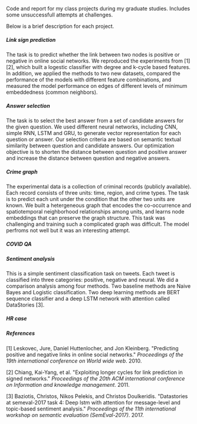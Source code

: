 
Code and report for my class projects during my graduate studies. Includes some unsuccessfull attempts at challenges.

Below is a brief description for each project.

##### Link sign prediction

The task is to predict whether the link between two nodes is positive or negative in online social networks. We reproduced the experiments from [1] [2], which built a logestic classifier with degree and k-cycle based features. In addition, we applied the methods to two new datasets, compared the performance of the models with different feature combinations, and measured the model performance on edges of different levels of minimum embeddedness (common neighbors).

##### Answer selection

The task is to select the best answer from a set of candidate answers for the given question. We used different neural networks, including CNN, simple RNN, LSTM and GRU, to generate vector representation for each question or answer. Our selection criteria are based on semantic textual similarity between question and candidate answers. Our optimization objective is to shorten the distance between question and positive answer and increase the distance between question and negative answers.

##### Crime graph

The experimental data is a collection of criminal records (publicly available). Each record consists of three units: time, region, and crime types. The task is to predict each unit under the condition that the other two units are known. We built a hetergeneous graph that encodes the co-occurrence and spatiotemporal neighborhood relationships among units, and learns node embeddings that can preserve the graph structure. This task was challenging and training such a complicated graph was difficult. The model perfroms not well but it was an interesting attempt.

##### COVID QA

##### Sentiment analysis

This is a simple sentiment classification task on tweets. Each tweet is classified into three categories: positive, negative and neural. We did a comparison analysis among four methods.  Two baseline methods are Naive Bayes and Logistic classification. Two deep learning methods are BERT sequence classifier and a deep LSTM network with attention called DataStories [3]. 

##### HR case



##### References

[1] Leskovec, Jure, Daniel Huttenlocher, and Jon Kleinberg. "Predicting positive and negative links in online social networks." *Proceedings of the 19th international conference on World wide web*. 2010.

[2] Chiang, Kai-Yang, et al. "Exploiting longer cycles for link prediction in signed networks." *Proceedings of the 20th ACM international conference on Information and knowledge management*. 2011.

[3] Baziotis, Christos, Nikos Pelekis, and Christos Doulkeridis. "Datastories at semeval-2017 task 4: Deep lstm with attention for message-level and topic-based sentiment analysis." *Proceedings of the 11th international workshop on semantic evaluation (SemEval-2017)*. 2017.





